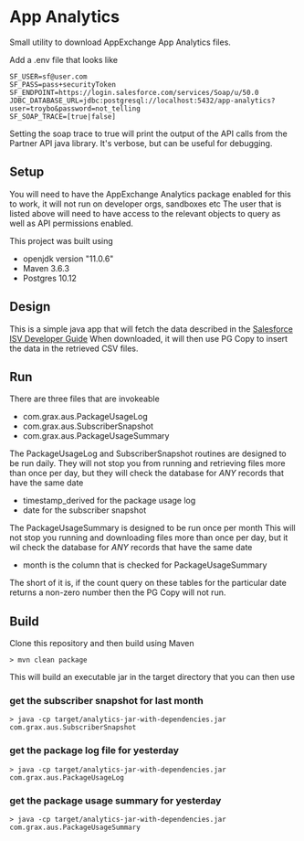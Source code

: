 # App Analytics 

Small utility to download AppExchange App Analytics files. 

Add a .env file that looks like 

```
SF_USER=sf@user.com
SF_PASS=pass+securityToken
SF_ENDPOINT=https://login.salesforce.com/services/Soap/u/50.0
JDBC_DATABASE_URL=jdbc:postgresql://localhost:5432/app-analytics?user=troybo&password=not_telling
SF_SOAP_TRACE=[true|false]
```

Setting the soap trace to true will print the output of the API calls from the Partner API java library. It's verbose, but can be useful for debugging.

## Setup
You will need to have the AppExchange Analytics package enabled for this to work, it will not run on developer orgs, sandboxes etc 
The user that is listed above will need to have access to the relevant objects to query as well as API permissions enabled. 

This project was built using 
- openjdk version "11.0.6"
- Maven 3.6.3
- Postgres 10.12 


## Design
This is a simple java app that will fetch the data described in the [Salesforce ISV Developer Guide](https://developer.salesforce.com/docs/atlas.en-us.packagingGuide.meta/packagingGuide/app_analytics_download_mp_logs.htm)
When downloaded, it will then use PG Copy to insert the data in the retrieved CSV files. 

## Run

There are three files that are invokeable
- com.grax.aus.PackageUsageLog
- com.grax.aus.SubscriberSnapshot
- com.grax.aus.PackageUsageSummary

The PackageUsageLog and SubscriberSnapshot routines are designed to be run daily. 
They will not stop you from running and retrieving files more than once per day, but they will check the database for *ANY* records that have the same date 
- timestamp_derived for the package usage log
- date for the subscriber snapshot

The PackageUsageSummary is designed to be run once per month 
This will not stop you running and downloading files more than once per day, but it wil check the database for *ANY* records that have the same date
- month is the column that is checked for PackageUsageSummary

The short of it is, if the count query on these tables for the particular date returns a non-zero number then the PG Copy will not run.

## Build

Clone this repository and then build using Maven

```
> mvn clean package
```

This will build an executable jar in the target directory that you can then use

### get the subscriber snapshot for last month

```
> java -cp target/analytics-jar-with-dependencies.jar com.grax.aus.SubscriberSnapshot
```

### get the package log file for yesterday

```
> java -cp target/analytics-jar-with-dependencies.jar com.grax.aus.PackageUsageLog
```

### get the package usage summary for yesterday

```
> java -cp target/analytics-jar-with-dependencies.jar com.grax.aus.PackageUsageSummary
```

